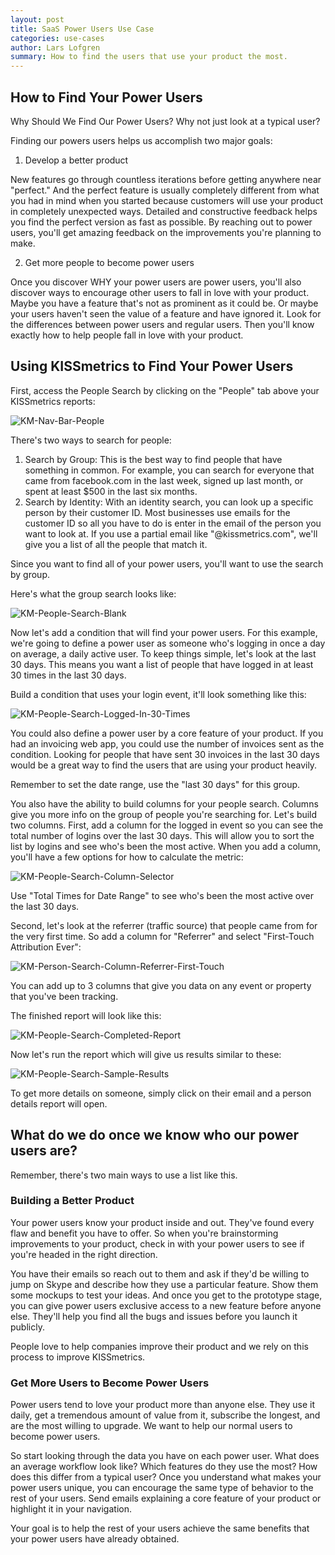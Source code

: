 ```yaml
---
layout: post
title: SaaS Power Users Use Case
categories: use-cases
author: Lars Lofgren
summary: How to find the users that use your product the most.
---
```

## How to Find Your Power Users

Why Should We Find Our Power Users? Why not just look at a typical user?

Finding our powers users helps us accomplish two major goals:

1) Develop a better product

New features go through countless iterations before getting anywhere near "perfect." And the perfect feature is usually completely different from what you had in mind when you started because customers will use your product in completely unexpected ways. Detailed and constructive feedback helps you find the perfect version as fast as possible. By reaching out to power users, you'll get amazing feedback on the improvements you're planning to make.

2) Get more people to become power users

Once you discover WHY your power users are power users, you'll also discover ways to encourage other users to fall in love with your product. Maybe you have a feature that's not as prominent as it could be. Or maybe your users haven't seen the value of a feature and have ignored it. Look for the differences between power users and regular users. Then you'll know exactly how to help people fall in love with your product.

## Using KISSmetrics to Find Your Power Users

First, access the People Search by clicking on the "People" tab above your KISSmetrics reports:

![KM-Nav-Bar-People][ss1]

There's two ways to search for people:

1. Search by Group: This is the best way to find people that have something in common. For example, you can search for everyone that came from facebook.com in the last week, signed up last month, or spent at least $500 in the last six months.
2. Search by Identity: With an identity search, you can look up a specific person by their customer ID. Most businesses use emails for the customer ID so all you have to do is enter in the email of the person you want to look at. If you use a partial email like "@kissmetrics.com", we'll give you a list of all the people that match it.

Since you want to find all of your power users, you'll want to use the search by group.

Here's what the group search looks like:

![KM-People-Search-Blank][ss2]

Now let's add a condition that will find your power users. For this example, we're going to define a power user as someone who's logging in once a day on average, a daily active user. To keep things simple, let's look at the last 30 days. This means you want a list of people that have logged in at least 30 times in the last 30 days. 

Build a condition that uses your login event, it'll look something like this:

![KM-People-Search-Logged-In-30-Times][ss3]

You could also define a power user by a core feature of your product. If you had an invoicing web app, you could use the number of invoices sent as the condition. Looking for people that have sent 30 invoices in the last 30 days would be a great way to find the users that are using your product heavily.

Remember to set the date range, use the "last 30 days" for this group.

You also have the ability to build columns for your people search. Columns give you more info on the group of people you're searching for. Let's build two columns. First, add a column for the logged in event so you can see the total number of logins over the last 30 days. This will allow you to sort the list by logins and see who's been the most active. When you add a column, you'll have a few options for how to calculate the metric:

![KM-People-Search-Column-Selector][ss4]

Use "Total Times for Date Range" to see who's been the most active over the last 30 days.

Second, let's look at the referrer (traffic source) that people came from for the very first time. So add a column for "Referrer" and select "First-Touch Attribution Ever":

![KM-Person-Search-Column-Referrer-First-Touch][ss5]

You can add up to 3 columns that give you data on any event or property that you've been tracking.

The finished report will look like this:

![KM-People-Search-Completed-Report][ss6]

Now let's run the report which will give us results similar to these:

![KM-People-Search-Sample-Results][ss7]

To get more details on someone, simply click on their email and a person details report will open.

## What do we do once we know who our power users are?

Remember, there's two main ways to use a list like this.

### Building a Better Product

Your power users know your product inside and out. They've found every flaw and benefit you have to offer. So when you're brainstorming improvements to your product, check in with your power users to see if you're headed in the right direction.

You have their emails so reach out to them and ask if they'd be willing to jump on Skype and describe how they use a particular feature. Show them some mockups to test your ideas. And once you get to the prototype stage, you can give power users exclusive access to a new feature before anyone else. They'll help you find all the bugs and issues before you launch it publicly.

People love to help companies improve their product and we rely on this process to improve KISSmetrics.

### Get More Users to Become Power Users

Power users tend to love your product more than anyone else. They use it daily, get a tremendous amount of value from it, subscribe the longest, and are the most willing to upgrade. We want to help our normal users to become power users.

So start looking through the data you have on each power user. What does an average workflow look like? Which features do they use the most? How does this differ from a typical user? Once you understand what makes your power users unique, you can encourage the same type of behavior to the rest of your users. Send emails explaining a core feature of your product or highlight it in your navigation.

Your goal is to help the rest of your users achieve the same benefits that your power users have already obtained.

[ss1]: https://s3.amazonaws.com/kissmetrics-support-files/assets/use-cases/find-power-users/01-KM-Nav-Bar-People.png
[ss2]: https://s3.amazonaws.com/kissmetrics-support-files/assets/use-cases/find-power-users/02-KM-People-Search-Blank.png
[ss3]: https://s3.amazonaws.com/kissmetrics-support-files/assets/use-cases/find-power-users/03-KM-People-Search-Logged-In-30-Times.png
[ss4]: https://s3.amazonaws.com/kissmetrics-support-files/assets/use-cases/find-power-users/04-KM-People-Search-Column-Selector.png
[ss5]: https://s3.amazonaws.com/kissmetrics-support-files/assets/use-cases/find-power-users/05-KM-Person-Search-Column-Referrer-First-Touch.png
[ss6]: https://s3.amazonaws.com/kissmetrics-support-files/assets/use-cases/find-power-users/06-KM-People-Search-Completed-Report.png
[ss7]: https://s3.amazonaws.com/kissmetrics-support-files/assets/use-cases/find-power-users/07-KM-People-Search-Sample-Results.png